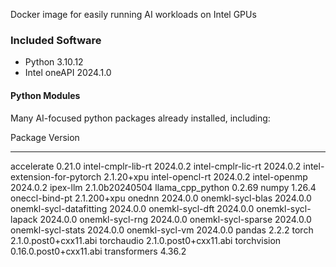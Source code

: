 Docker image for easily running AI workloads on Intel GPUs

### Included Software

* Python 3.10.12
* Intel oneAPI 2024.1.0

#### Python Modules

Many AI-focused python packages already installed, including:

Package                     Version
--------------------------- ----------------------
accelerate                  0.21.0
intel-cmplr-lib-rt          2024.0.2
intel-cmplr-lic-rt          2024.0.2
intel-extension-for-pytorch 2.1.20+xpu
intel-opencl-rt             2024.0.2
intel-openmp                2024.0.2
ipex-llm                    2.1.0b20240504
llama_cpp_python            0.2.69
numpy                       1.26.4
oneccl-bind-pt              2.1.200+xpu
onednn                      2024.0.0
onemkl-sycl-blas            2024.0.0
onemkl-sycl-datafitting     2024.0.0
onemkl-sycl-dft             2024.0.0
onemkl-sycl-lapack          2024.0.0
onemkl-sycl-rng             2024.0.0
onemkl-sycl-sparse          2024.0.0
onemkl-sycl-stats           2024.0.0
onemkl-sycl-vm              2024.0.0
pandas                      2.2.2
torch                       2.1.0.post0+cxx11.abi
torchaudio                  2.1.0.post0+cxx11.abi
torchvision                 0.16.0.post0+cxx11.abi
transformers                4.36.2
